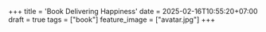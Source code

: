 +++
title = 'Book Delivering Happiness'
date = 2025-02-16T10:55:20+07:00
draft = true
tags = ["book"]
feature_image = ["avatar.jpg"]
+++
